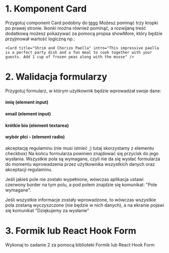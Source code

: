 #  1. Komponent Card

Przygotuj component Card podobny do [tego](https://material-ui.com/components/cards/#complex-interaction.)  Możesz pominąć trzy kropki po prawej stronie. Ikonki można również pominąć, a rozwijaną treść dodatkową możesz pokazywać za pomocą propsa showMore, który będzie przyjmował wartość logiczną np.:

`<Card title="Shrim and Chorizo Paella" intro="This impressive paella is a perfect party dish and a fun meal to cook together with your guests. Add 1 cup of frozen peas along with the musse" />`

# 2. Walidacja formularzy
Przygotuj formularz, w którym użytkownik będzie wprowadzał swoje dane:

#### imię (element input)
#### email (element input)
#### krótkie bio (element textarea)
#### wybór płci - (element radio)

akceptację regulaminu (nie musi istnieć ;) tutaj skorzystamy z elementu checkbox)
Na końcu formularza powinien znajdować się przycisk do jego wysłania. Wszystkie pola są wymagane, czyli nie da się wysłać formularza do momentu wprowadzenia przez użytkownika wszystkich danych oraz akceptacji regulaminu.

Jeśli jakieś pole nie zostało wypełnione, wówczas aplikacja ustawi czerwony border na tym polu, a pod polem znajdzie się komunikat: "Pole wymagane".

Jeśli wszystkie informacje zostały wprowadzone, to wówczas wszystkie pola zostaną wyczyszczone (nie będzie w nich danych), a na ekranie pojawi się komunikat "Dziękujemy za wysłanie"

# 3. Formik lub React Hook Form
Wykonaj to zadanie 2 za pomocą biblioteki Formik lub React Hook Form
